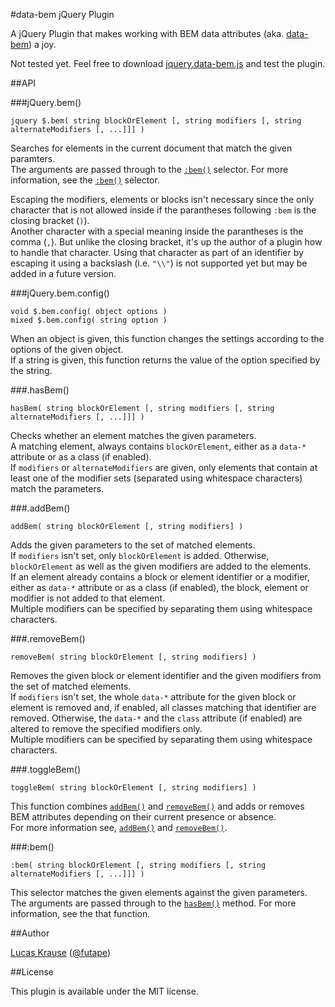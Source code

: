#data-bem jQuery Plugin

A jQuery Plugin that makes working with BEM data attributes (aka. [data-bem](https://github.com/futape/data-bem)) a joy.

Not tested yet. Feel free to download [jquery.data-bem.js](https://github.com/futape/jquery-data-bem/blob/master/jquery.data-bem.js) and test the plugin.

##API

###jQuery.bem()

`jquery $.bem( string blockOrElement [, string modifiers [, string alternateModifiers [, ...]]] )`

Searches for elements in the current document that match the given paramters.  
The arguments are passed through to the [`:bem()`](#bem) selector.
For more information, see the [`:bem()`](#bem) selector.

Escaping the modifiers, elements or blocks isn't necessary since the only character
that is not allowed inside if the parantheses following `:bem` is the closing
bracket (`)`).  
Another character with a special meaning inside the parantheses is the comma (`,`).
But unlike the closing bracket, it's up the author of a plugin how to handle
that character. Using that character as part of an identifier by escaping it using
a backslash (i.e. `"\\"`) is not supported yet but may be added in a future version.

###jQuery.bem.config()

`void $.bem.config( object options )`  
`mixed $.bem.config( string option )`

When an object is given, this function changes the settings
according to the options of the given object.  
If a string is given, this function returns the value of the
option specified by the string.

###.hasBem()

`hasBem( string blockOrElement [, string modifiers [, string alternateModifiers [, ...]]] )`

Checks whether an element matches the given parameters.  
A matching element, always contains `blockOrElement`, either as a
`data-*` attribute or as a class (if enabled).  
If `modifiers` or `alternateModifiers` are given, only elements that
contain at least one of the modifier sets (separated using whitespace characters)
match the parameters.

###.addBem()

`addBem( string blockOrElement [, string modifiers] )`

Adds the given parameters to the set of matched elements.  
If `modifiers` isn't set, only `blockOrElement` is added.
Otherwise, `blockOrElement` as well as the given modifiers
are added to the elements.  
If an element already contains a block or element identifier
or a modifier, either as `data-*` attribute or as a class
(if enabled), the block, element or modifier is not added
to that element.  
Multiple modifiers can be specified by separating them using
whitespace characters.

###.removeBem()

`removeBem( string blockOrElement [, string modifiers] )`

Removes the given block or element identifier and the given
modifiers from the set of matched elements.  
If `modifiers` isn't set, the whole `data-*` attribute
for the given block or element is removed and, if enabled,
all classes matching that identifier are removed.
Otherwise, the `data-*` and the `class` attribute (if enabled)
are altered to remove the specified modifiers only.  
Multiple modifiers can be specified by separating them using
whitespace characters.

###.toggleBem()

`toggleBem( string blockOrElement [, string modifiers] )`

This function combines [`addBem()`](#addbem) and [`removeBem()`](#removebem) and
adds or removes BEM attributes depending on their current
presence or absence.  
For more information see, [`addBem()`](#addbem) and [`removeBem()`](#removebem).

###:bem()

`:bem( string blockOrElement [, string modifiers [, string alternateModifiers [, ...]]] )`

This selector matches the given elements against the given parameters.  
The arguments are passed through to the [`hasBem()`](#hasbem) method.
For more information, see the that function.

##Author

[Lucas Krause](http://futape.de) ([@futape](https://twitter.com/futape))

##License

This plugin is available under the MIT license.

